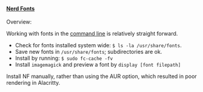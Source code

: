 #### [Nerd Fonts](https://github.com/ryanoasis/nerd-fonts#option-7-unofficial-arch-user-repository-aur)

Overview:

Working with fonts in the [command line](https://www.youtube.com/watch?v=rLZk7cWbycI) is relatively straight forward.

- Check for fonts installed system wide: `$ ls -la /usr/share/fonts`.
- Save new fonts in `/usr/share/fonts`; subdirectories are ok.
- Install by running: `$ sudo fc-cache -fv`
- Install `imagemagick` and preview a font by `display [font filepath]` 

Install NF manually, rather than using the AUR option, which resulted in poor rendering in Alacritty.

